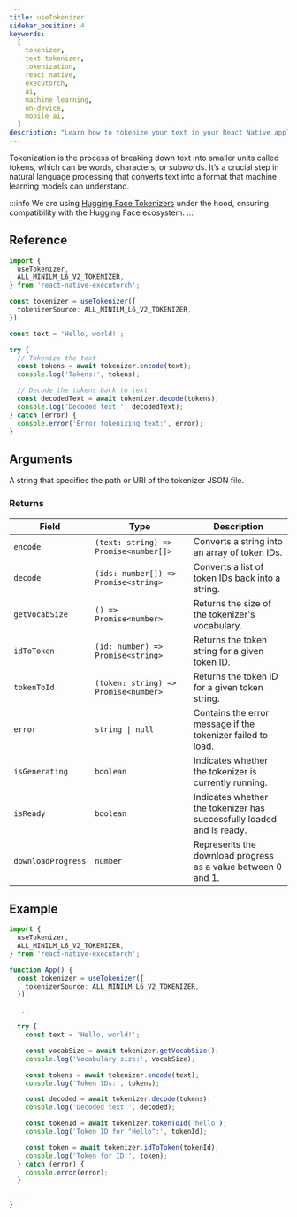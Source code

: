 ```yaml
---
title: useTokenizer
sidebar_position: 4
keywords:
  [
    tokenizer,
    text tokenizer,
    tokenization,
    react native,
    executorch,
    ai,
    machine learning,
    on-device,
    mobile ai,
  ]
description: "Learn how to tokenize your text in your React Native applications using React Native ExecuTorch's useTokenizer hook."
---
```


Tokenization is the process of breaking down text into smaller units called tokens, which can be words, characters, or subwords. It’s a crucial step in natural language processing that
converts text into a format that machine learning models can understand.

:::info
We are using [Hugging Face Tokenizers](https://huggingface.co/docs/tokenizers/index) under the hood, ensuring compatibility with the Hugging Face ecosystem.
:::

## Reference

```typescript
import {
  useTokenizer,
  ALL_MINILM_L6_V2_TOKENIZER,
} from 'react-native-executorch';

const tokenizer = useTokenizer({
  tokenizerSource: ALL_MINILM_L6_V2_TOKENIZER,
});

const text = 'Hello, world!';

try {
  // Tokenize the text
  const tokens = await tokenizer.encode(text);
  console.log('Tokens:', tokens);

  // Decode the tokens back to text
  const decodedText = await tokenizer.decode(tokens);
  console.log('Decoded text:', decodedText);
} catch (error) {
  console.error('Error tokenizing text:', error);
}
```

## Arguments

A string that specifies the path or URI of the tokenizer JSON file.

### Returns

| Field              | Type                                  | Description                                                           |
| ------------------ | ------------------------------------- | --------------------------------------------------------------------- |
| `encode`           | `(text: string) => Promise<number[]>` | Converts a string into an array of token IDs.                         |
| `decode`           | `(ids: number[]) => Promise<string>`  | Converts a list of token IDs back into a string.                      |
| `getVocabSize`     | `() => Promise<number>`               | Returns the size of the tokenizer's vocabulary.                       |
| `idToToken`        | `(id: number) => Promise<string>`     | Returns the token string for a given token ID.                        |
| `tokenToId`        | `(token: string) => Promise<number>`  | Returns the token ID for a given token string.                        |
| `error`            | <code>string &#124; null</code>       | Contains the error message if the tokenizer failed to load.           |
| `isGenerating`     | `boolean`                             | Indicates whether the tokenizer is currently running.                 |
| `isReady`          | `boolean`                             | Indicates whether the tokenizer has successfully loaded and is ready. |
| `downloadProgress` | `number`                              | Represents the download progress as a value between 0 and 1.          |

## Example

```typescript
import {
  useTokenizer,
  ALL_MINILM_L6_V2_TOKENIZER,
} from 'react-native-executorch';

function App() {
  const tokenizer = useTokenizer({
    tokenizerSource: ALL_MINILM_L6_V2_TOKENIZER,
  });

  ...

  try {
    const text = 'Hello, world!';

    const vocabSize = await tokenizer.getVocabSize();
    console.log('Vocabulary size:', vocabSize);

    const tokens = await tokenizer.encode(text);
    console.log('Token IDs:', tokens);

    const decoded = await tokenizer.decode(tokens);
    console.log('Decoded text:', decoded);

    const tokenId = await tokenizer.tokenToId('hello');
    console.log('Token ID for "Hello":', tokenId);

    const token = await tokenizer.idToToken(tokenId);
    console.log('Token for ID:', token);
  } catch (error) {
    console.error(error);
  }

  ...
}
```
